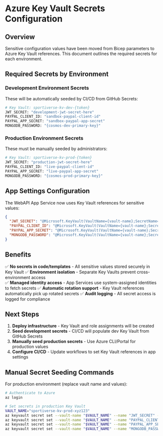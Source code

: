# Azure Key Vault Secrets Configuration

## Overview

Sensitive configuration values have been moved from Bicep parameters to Azure Key Vault references. This document outlines the required secrets for each environment.

## Required Secrets by Environment

### Development Environment Secrets

These will be automatically seeded by CI/CD from GitHub Secrets:

```bash
# Key Vault: sportiverse-kv-dev-{token}
JWT_SECRET: "development-jwt-secret-here"
PAYPAL_CLIENT_ID: "sandbox-paypal-client-id"
PAYPAL_APP_SECRET: "sandbox-paypal-app-secret"
MONGODB_PASSWORD: "{cosmos-dev-primary-key}"
```

### Production Environment Secrets

These must be manually seeded by administrators:

```bash
# Key Vault: sportiverse-kv-prod-{token}
JWT_SECRET: "production-jwt-secret-here"
PAYPAL_CLIENT_ID: "live-paypal-client-id"
PAYPAL_APP_SECRET: "live-paypal-app-secret"
MONGODB_PASSWORD: "{cosmos-prod-primary-key}"
```

## App Settings Configuration

The WebAPI App Service now uses Key Vault references for sensitive values:

```json
{
  "JWT_SECRET": "@Microsoft.KeyVault(VaultName={vault-name};SecretName=JWT_SECRET)",
  "PAYPAL_CLIENT_ID": "@Microsoft.KeyVault(VaultName={vault-name};SecretName=PAYPAL_CLIENT_ID)",
  "PAYPAL_APP_SECRET": "@Microsoft.KeyVault(VaultName={vault-name};SecretName=PAYPAL_APP_SECRET)",
  "MONGODB_PASSWORD": "@Microsoft.KeyVault(VaultName={vault-name};SecretName=MONGODB_PASSWORD)"
}
```

## Benefits

✅ **No secrets in code/templates** - All sensitive values stored securely in Key Vault
✅ **Environment isolation** - Separate Key Vaults prevent cross-environment access  
✅ **Managed identity access** - App Services use system-assigned identities to fetch secrets
✅ **Automatic rotation support** - Key Vault references automatically pick up rotated secrets
✅ **Audit logging** - All secret access is logged for compliance

## Next Steps

1. **Deploy infrastructure** - Key Vault and role assignments will be created
2. **Seed development secrets** - CI/CD will populate dev Key Vault from GitHub Secrets
3. **Manually seed production secrets** - Use Azure CLI/Portal for production values
4. **Configure CI/CD** - Update workflows to set Key Vault references in app settings

## Manual Secret Seeding Commands

For production environment (replace vault name and values):

```bash
# Authenticate to Azure
az login

# Set secrets in production Key Vault
VAULT_NAME="sportiverse-kv-prod-xyz123"
az keyvault secret set --vault-name "$VAULT_NAME" --name "JWT_SECRET" --value "your-production-jwt-secret"
az keyvault secret set --vault-name "$VAULT_NAME" --name "PAYPAL_CLIENT_ID" --value "your-live-paypal-client-id"
az keyvault secret set --vault-name "$VAULT_NAME" --name "PAYPAL_APP_SECRET" --value "your-live-paypal-secret"
az keyvault secret set --vault-name "$VAULT_NAME" --name "MONGODB_PASSWORD" --value "your-cosmos-prod-key"
```
